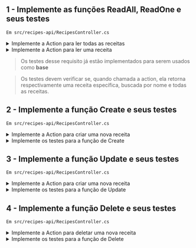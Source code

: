 
## 1 - Implemente as funções ReadAll, ReadOne e seus testes
`Em src/recipes-api/RecipesController.cs`

<details>
  <summary>Implemente a Action para ler todas as receitas</summary><br />

A action deve ser do tipo `HttpGet`;

A action deve retornar uma `IActionResult` do tipo `Ok` com um array com todas as receitas.
  
</details>

<details>
  <summary>Implemente a Action para ler uma receita</summary><br />

A action deve ser do tipo `HttpGet` e deve receber um parâmetro `name`;

A action deve retornar uma `IActionResult` do tipo `Ok` com o objeto do tipo `Recipe` que corresponde à busca.

Se não for encontrada uma receita com o nome passado por parâmetro, a Action deve retornar uma `IActionResult` do tipo `NotFound`.
  
</details>

> Os testes desse requisito já estão implementados para serem usados como **base**

> Os testes devem verificar se, quando chamada a action, ela retorna respectivamente uma receita específica, buscada por nome e todas as receitas.


## 2 - Implemente a função Create e seus testes

`Em src/recipes-api/RecipesController.cs`

<details>
  <summary>Implemente a Action para criar uma nova receita</summary><br />

A action deve ser do tipo `HttpPost`;
A action deve receber uma `Recipe` pelo corpo da requisição;

Se a receita passada por parâmetro for nula, deve ser retornado um `IActionResult` do tipo `BadRequest`;

A action deve adicionar a receita criada por parâmetro ao service e retornar um `IActionResult` do tipo `CreatedAtRoute` com a receita;
  
</details>

<details>
  <summary>Implemente os testes para a função de Create</summary><br />

Crie sua lógica em `src/recipes-api.Test/TestRecipesControllerCreate.cs`
  
Seu teste deve verificar se, quando chamada a action, ela adiciona corretamente a Recipe para o service.

</details>

## 3 - Implemente a função Update e seus testes
`Em src/recipes-api/RecipesController.cs`

<details>
  <summary>Implemente a Action para criar uma nova receita</summary><br />

A action deve ser do tipo `HttpPut`;
A action deve receber uma string de nome por parâmetro e uma `Recipe` pelo corpo da requisição;

Se a receita passada por parâmetro for nula ou o nome passado por parâmetro for diferente do nome da receita, deve ser retornado um `IActionResult` do tipo `BadRequest`;

A action deve atualizar a receita no service corretamente e retornar um `IActionResult` do tipo `NoContent` com a receita;
  
</details>

<details>
  <summary>Implemente os testes para a função de Update</summary><br />

Crie sua lógica em `src/recipes-api.Test/TestRecipesControllerUpdate.cs`
  
Seu teste deve verificar se, quando chamada a action, ela altera corretamente a Recipe no service.

</details>




## 4 - Implemente a função Delete e seus testes
`Em src/recipes-api/RecipesController.cs`

<details>
  <summary>Implemente a Action para deletar uma nova receita</summary><br />

A action deve ser do tipo `HttpDelete`;
A action deve receber uma string de nome por parâmetro;

Se a receita a ser deletada não existir no service, deve ser retornado um `IActionResult` do tipo `NotFound`;

A action deve deletar a receita no service corretamente e retornar um `IActionResult` do tipo `NoContent` com a receita;
  
</details>

<details>
  <summary>Implemente os testes para a função de Delete</summary><br />

Crie sua lógica em `src/recipes-api.Test/TestRecipesControllerDelete.cs`
  
Seu teste deve verificar se, quando chamada a action, ela deleta corretamente a Recipe no service.

</details>
